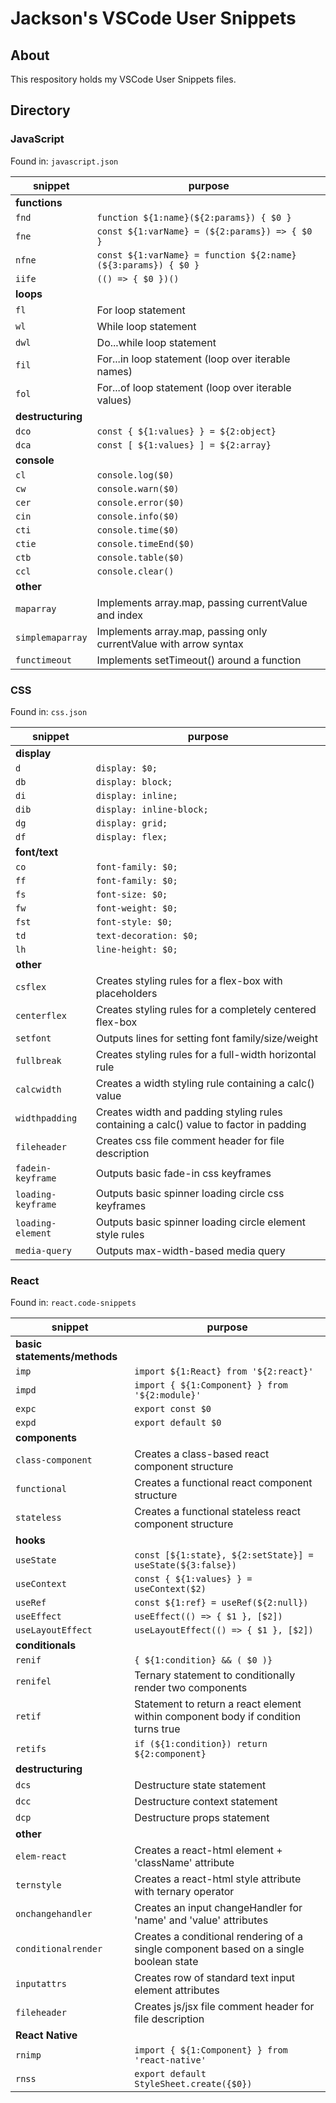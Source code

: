 # Jackson's VSCode User Snippets

## About

This respository holds my VSCode User Snippets files.

## Directory

### JavaScript

Found in: `javascript.json`

| snippet           | purpose                                                           |
| ----------------- | ----------------------------------------------------------------- |
| **functions**     |
| `fnd`             | `function ${1:name}(${2:params}) { $0 }`                          |
| `fne`             | `const ${1:varName} = (${2:params}) => { $0 }`                    |
| `nfne`            | `const ${1:varName} = function ${2:name}(${3:params}) { $0 }`     |
| `iife`            | `(() => { $0 })()`                                                |
| **loops**         |
| `fl`              | For loop statement                                                |
| `wl`              | While loop statement                                              |
| `dwl`             | Do...while loop statement                                         |
| `fil`             | For...in loop statement (loop over iterable names)                |
| `fol`             | For...of loop statement (loop over iterable values)               |
| **destructuring** |
| `dco`             | `const { ${1:values} } = ${2:object}`                             |
| `dca`             | `const [ ${1:values} ] = ${2:array}`                              |
| **console**       |
| `cl`              | `console.log($0)`                                                 |
| `cw`              | `console.warn($0)`                                                |
| `cer`             | `console.error($0)`                                               |
| `cin`             | `console.info($0)`                                                |
| `cti`             | `console.time($0)`                                                |
| `ctie`            | `console.timeEnd($0)`                                             |
| `ctb`             | `console.table($0)`                                               |
| `ccl`             | `console.clear()`                                                 |
| **other**         |
| `maparray`        | Implements array.map, passing currentValue and index              |
| `simplemaparray`  | Implements array.map, passing only currentValue with arrow syntax |
| `functimeout`     | Implements setTimeout() around a function                         |

### CSS

Found in: `css.json`

| snippet            | purpose                                                                                |
| ------------------ | -------------------------------------------------------------------------------------- |
| **display**        |
| `d`                | `display: $0;`                                                                         |
| `db`               | `display: block;`                                                                      |
| `di`               | `display: inline;`                                                                     |
| `dib`              | `display: inline-block;`                                                               |
| `dg`               | `display: grid;`                                                                       |
| `df`               | `display: flex;`                                                                       |
| **font/text**      |
| `co`               | `font-family: $0;`                                                                     |
| `ff`               | `font-family: $0;`                                                                     |
| `fs`               | `font-size: $0;`                                                                       |
| `fw`               | `font-weight: $0;`                                                                     |
| `fst`              | `font-style: $0;`                                                                      |
| `td`               | `text-decoration: $0;`                                                                 |
| `lh`               | `line-height: $0;`                                                                     |
| **other**          |
| `csflex`           | Creates styling rules for a flex-box with placeholders                                 |
| `centerflex`       | Creates styling rules for a completely centered flex-box                               |
| `setfont`          | Outputs lines for setting font family/size/weight                                      |
| `fullbreak`        | Creates styling rules for a full-width horizontal rule                                 |
| `calcwidth`        | Creates a width styling rule containing a calc() value                                 |
| `widthpadding`     | Creates width and padding styling rules containing a calc() value to factor in padding |
| `fileheader`       | Creates css file comment header for file description                                   |
| `fadein-keyframe`  | Outputs basic fade-in css keyframes                                                    |
| `loading-keyframe` | Outputs basic spinner loading circle css keyframes                                     |
| `loading-element`  | Outputs basic spinner loading circle element style rules                               |
| `media-query`      | Outputs max-width-based media query                                                    |

### React

Found in: `react.code-snippets`

| snippet                      | purpose                                                                               |
| ---------------------------- | ------------------------------------------------------------------------------------- |
| **basic statements/methods** |
| `imp`                        | `import ${1:React} from '${2:react}'`                                                 |
| `impd`                       | `import { ${1:Component} } from '${2:module}'`                                        |
| `expc`                       | `export const $0`                                                                     |
| `expd`                       | `export default $0`                                                                   |
| **components**               |
| `class-component`            | Creates a class-based react component structure                                       |
| `functional`                 | Creates a functional react component structure                                        |
| `stateless`                  | Creates a functional stateless react component structure                              |
| **hooks**                    |
| `useState`                   | `const [${1:state}, ${2:setState}] = useState(${3:false})`                            |
| `useContext`                 | `const { ${1:values} } = useContext($2)`                                              |
| `useRef`                     | `const ${1:ref} = useRef(${2:null})`                                                  |
| `useEffect`                  | `useEffect(() => { $1 }, [$2])`                                                       |
| `useLayoutEffect`            | `useLayoutEffect(() => { $1 }, [$2])`                                                 |
| **conditionals**             |
| `renif`                      | `{ ${1:condition} && ( $0 )}`                                                         |
| `renifel`                    | Ternary statement to conditionally render two components                              |
| `retif`                      | Statement to return a react element within component body if condition turns true     |
| `retifs`                     | `if (${1:condition}) return ${2:component}`                                           |
| **destructuring**            |
| `dcs`                        | Destructure state statement                                                           |
| `dcc`                        | Destructure context statement                                                         |
| `dcp`                        | Destructure props statement                                                           |
| **other**                    |
| `elem-react`                 | Creates a react-html element + 'className' attribute                                  |
| `ternstyle`                  | Creates a react-html style attribute with ternary operator                            |
| `onchangehandler`            | Creates an input changeHandler for 'name' and 'value' attributes                      |
| `conditionalrender`          | Creates a conditional rendering of a single component based on a single boolean state |
| `inputattrs`                 | Creates row of standard text input element attributes                                 |
| `fileheader`                 | Creates js/jsx file comment header for file description                               |
| **React Native**             |
| `rnimp`                      | `import { ${1:Component} } from 'react-native'`                                       |
| `rnss`                       | `export default StyleSheet.create({$0})`                                              |
